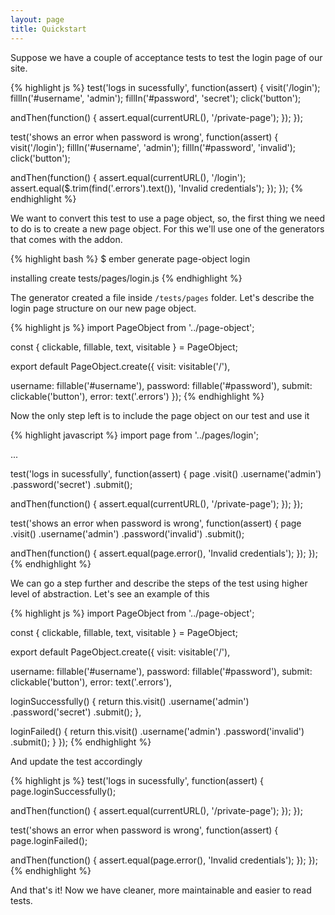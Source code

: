 ```yaml
---
layout: page
title: Quickstart
---
```


Suppose we have a couple of acceptance tests to test the login page of our site.

{% highlight js %}
test('logs in sucessfully', function(assert) {
  visit('/login');
  fillIn('#username', 'admin');
  fillIn('#password', 'secret');
  click('button');

  andThen(function() {
    assert.equal(currentURL(), '/private-page');
  });
});

test('shows an error when password is wrong', function(assert) {
  visit('/login');
  fillIn('#username', 'admin');
  fillIn('#password', 'invalid');
  click('button');

  andThen(function() {
    assert.equal(currentURL(), '/login');
    assert.equal($.trim(find('.errors').text()), 'Invalid credentials');
  });
});
{% endhighlight %}

We want to convert this test to use a page object, so, the first thing we need to do is to create a new page object. For this we'll use one of the generators that comes with the addon.

{% highlight bash %}
$ ember generate page-object login

installing
  create tests/pages/login.js
{% endhighlight %}

The generator created a file inside `/tests/pages` folder. Let's describe the login page structure on our new page object.

{% highlight js %}
import PageObject from '../page-object';

const { clickable, fillable, text, visitable } = PageObject;

export default PageObject.create({
  visit: visitable('/'),

  username: fillable('#username'),
  password: fillable('#password'),
  submit: clickable('button'),
  error: text('.errors')
});
{% endhighlight %}

Now the only step left is to include the page object on our test and use it

{% highlight javascript %}
import page from '../pages/login';

...

test('logs in sucessfully', function(assert) {
  page
    .visit()
    .username('admin')
    .password('secret')
    .submit();

  andThen(function() {
    assert.equal(currentURL(), '/private-page');
  });
});

test('shows an error when password is wrong', function(assert) {
  page
    .visit()
    .username('admin')
    .password('invalid')
    .submit();

  andThen(function() {
    assert.equal(page.error(), 'Invalid credentials');
  });
});
{% endhighlight %}

We can go a step further and describe the steps of the test using higher level of abstraction. Let's see an example of this

{% highlight js %}
import PageObject from '../page-object';

const { clickable, fillable, text, visitable } = PageObject;

export default PageObject.create({
  visit: visitable('/'),

  username: fillable('#username'),
  password: fillable('#password'),
  submit: clickable('button'),
  error: text('.errors'),

  loginSuccessfully() {
    return this.visit()
      .username('admin')
      .password('secret')
      .submit();
  },

  loginFailed() {
    return this.visit()
      .username('admin')
      .password('invalid')
      .submit();
  }
});
{% endhighlight %}

And update the test accordingly

{% highlight js %}
test('logs in sucessfully', function(assert) {
  page.loginSuccessfully();

  andThen(function() {
    assert.equal(currentURL(), '/private-page');
  });
});

test('shows an error when password is wrong', function(assert) {
  page.loginFailed();

  andThen(function() {
    assert.equal(page.error(), 'Invalid credentials');
  });
});
{% endhighlight %}

And that's it! Now we have cleaner, more maintainable and easier to read tests.
